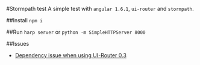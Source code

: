 #Stormpath test
A simple test with `angular 1.6.1`, `ui-router` and `stormpath`.

##Install
`npm i`

##Run
`harp server` or `python -m SimpleHTTPServer 8000`

##Issues
* [Dependency issue when using UI-Router 0.3](https://github.com/stormpath/stormpath-sdk-angularjs/issues/202)
